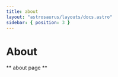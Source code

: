 ```yaml
---
title: about
layout: "astrosaurus/layouts/docs.astro"
sidebar: { position: 3 }
---
```


# About

** about page **
